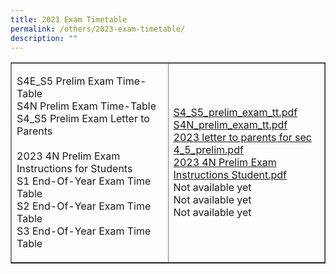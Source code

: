 ```yaml
---
title: 2023 Exam Timetable
permalink: /others/2023-exam-timetable/
description: ""
---
```

<table style="border-collapse: collapse; width: 100%;" border="1">
<tbody>
<tr>
<td style="width: 50%;">
<p>S4E_S5 Prelim Exam Time-Table<br>S4N Prelim Exam Time-Table<br>S4_S5 Prelim Exam Letter to Parents <br><br>2023 4N Prelim Exam Instructions for Students<br>S1 End-Of-Year Exam Time Table<br>S2 End-Of-Year Exam Time Table<br>S3 End-Of-Year Exam Time Table</p>
</td>
<td style="width: 50%;">
<p><a class="refobj" href="/files/sec_4e5n_prelim_exam_tt_2023.pdf">S4_S5_prelim_exam_tt.pdf</a><br><a class="refobj" href="/files/sec_4n_prelim_exam_tt_2023_updated.pdf">S4N_prelim_exam_tt.pdf</a><br><a class="refobj" href="/files/2023_letter_to_parents_for_sec 4_5_prelim.pdf">2023 letter to parents for sec 4_5_prelim.pdf</a>
<br><a class="refobj" href="/files/2023_4n_prelim_exam_instructions_studentsUpdated19Jul.pdf">2023 4N Prelim Exam Instructions Student.pdf </a>
<br>Not available yet<br>Not available yet<br>Not available yet</p></td>
</tr>
</tbody>
</table>